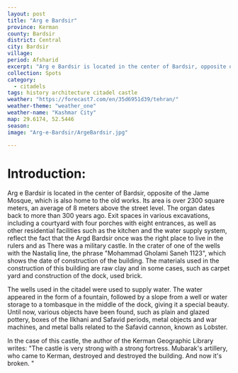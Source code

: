 ```yaml
---
layout: post
title: "Arg e Bardsir"
province: Kerman
county: Bardsir
district: Central
city: Bardsir
village:
period: Afsharid
excerpt: "Arg e Bardsir is located in the center of Bardsir, opposite of the Jame Mosque, which is also home to the old works."
collection: Spots
category: 
  - citadels
tags: history architecture citadel castle
weather: "https://forecast7.com/en/35d6951d39/tehran/"
weather-theme: "weather_one"
weather-name: "Kashmar City"
map: 29.6174, 52.5446
season:
image: "Arg-e-Bardsir/ArgeBardsir.jpg"

---
```

# **Introduction:**

Arg e Bardsir is located in the center of Bardsir, opposite of the Jame Mosque, which is also home to the old works. Its area is over 2300 square meters, an average of 8 meters above the street level. The organ dates back to more than 300 years ago. Exit spaces in various excavations, including a courtyard with four porches with eight entrances, as well as other residential facilities such as the kitchen and the water supply system, reflect the fact that the Argd Bardsir once was the right place to live in the rulers and as There was a military castle. In the crater of one of the wells with the Nastaliq line, the phrase "Mohammad Gholami Saneh 1123", which shows the date of construction of the building. The materials used in the construction of this building are raw clay and in some cases, such as carpet yard and construction of the dock, used brick.

The wells used in the citadel were used to supply water. The water appeared in the form of a fountain, followed by a slope from a well or water storage to a tombasque in the middle of the dock, giving it a special beauty. Until now, various objects have been found, such as plain and glazed pottery, boxes of the Ilkhani and Safavid periods, metal objects and war machines, and metal balls related to the Safavid cannon, known as Lobster.

In the case of this castle, the author of the Kerman Geographic Library writes: "The castle is very strong with a strong fortress. Mubarak's artillery, who came to Kerman, destroyed and destroyed the building. And now it's broken. "